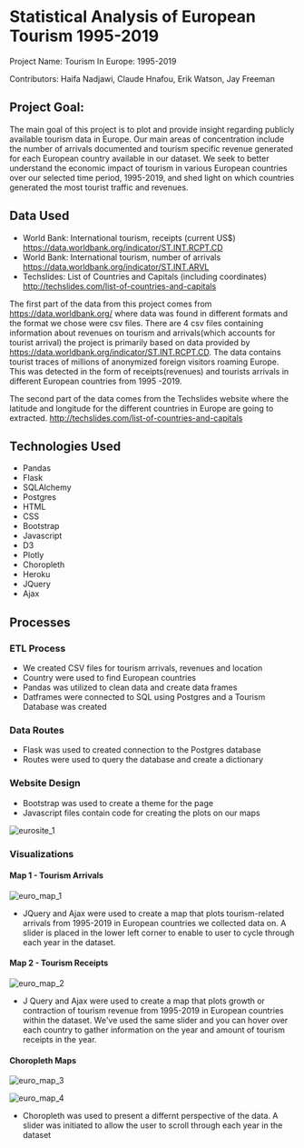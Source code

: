 # Statistical Analysis of European Tourism 1995-2019

Project Name: Tourism In Europe: 1995-2019

Contributors: Haifa Nadjawi, Claude Hnafou, Erik Watson, Jay Freeman

## Project Goal:

The main goal of this project is to plot and provide insight regarding publicly available tourism data in Europe. Our main areas of concentration include the number of arrivals documented and tourism specific revenue generated for each European country available in our dataset. We seek to better understand the economic impact of tourism in various European countries over our selected time period, 1995-2019, and shed light on which countries generated the most tourist traffic and revenues.

## Data Used

- World Bank: International tourism, receipts (current US$) https://data.worldbank.org/indicator/ST.INT.RCPT.CD
- World Bank: International tourism, number of arrivals https://data.worldbank.org/indicator/ST.INT.ARVL
- Techslides: List of Countries and Capitals (including coordinates) http://techslides.com/list-of-countries-and-capitals

The first part of the data from this project comes from https://data.worldbank.org/ where data was found in different formats and the format we chose were csv files. There are 4 csv files containing information about revenues on tourism and arrivals(which accounts for tourist arrival)
the project is primarily based on data provided by https://data.worldbank.org/indicator/ST.INT.RCPT.CD. The data contains tourist traces of millions of anonymized foreign visitors roaming Europe. This was detected in the form of receipts(revenues) and tourists arrivals in different European countries from 1995 -2019.

The second part of the data comes from the Techslides website where the latitude and longitude for the different countries in Europe are going to extracted.
http://techslides.com/list-of-countries-and-capitals

## Technologies Used

- Pandas
- Flask
- SQLAlchemy
- Postgres
- HTML
- CSS
- Bootstrap
- Javascript
- D3
- Plotly
- Choropleth
- Heroku
- JQuery
- Ajax

## Processes

### ETL Process

- We created CSV files for tourism arrivals, revenues and location
- Country were used to find European countries
- Pandas was utilized to clean data and create data frames
- Datframes were connected to SQL using Postgres and a Tourism Database was created

### Data Routes

- Flask was used to created connection to the Postgres database
- Routes were used to query the database and create a dictionary

### Website Design

- Bootstrap was used to create a theme for the page
- Javascript files contain code for creating the plots on our maps

![eurosite_1](https://media.giphy.com/media/77hnj5lZFkppdWrvqS/giphy.gif)

### Visualizations

#### Map 1 - Tourism Arrivals
![euro_map_1](https://media.giphy.com/media/4XUSjIp1ebkwxnvRV3/giphy.gif)

- JQuery and Ajax were used to create a map that plots tourism-related arrivals from 1995-2019 in European countries we collected data on. A slider is placed in the lower left corner to enable to user to cycle through each year in the dataset. 

#### Map 2 - Tourism Receipts
![euro_map_2](https://media.giphy.com/media/3J9LGtrFENusv3m0Hq/giphy.gif)

- J Query and Ajax were used to create a map that plots growth or contraction of tourism revenue from 1995-2019 in European countries within the dataset. We've used the same slider and you can hover over each country to gather information on the year and amount of tourism receipts in the year.

#### Choropleth Maps
![euro_map_3](https://media.giphy.com/media/KilWKKuxpqDzvr8mNd/giphy.gif)

![euro_map_4](https://media.giphy.com/media/KilWKKuxpqDzvr8mNd/giphy.gif)

- Choropleth was used to present a differnt perspective of the data. A slider was initiated to allow the user to scroll through each year in the dataset
